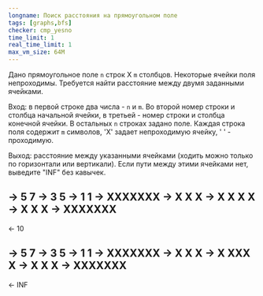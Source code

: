 ```yaml
---
longname: Поиск расстояния на прямоугольном поле
tags: [graphs,bfs]
checker: cmp_yesno
time_limit: 1
real_time_limit: 1
max_vm_size: 64M
---
```


Дано прямоугольное поле `n` строк X `m` столбцов. Некоторые ячейки поля непроходимы. Требуется найти расстояние между двумя заданными ячейками.

Вход: в первой строке два числа - `n` и `m`. Во второй номер строки и столбца начальной ячейки, в третьей - номер строки и столбца конечной ячейки. В остальных `n` строках задано поле. Каждая строка поля содержит `m` символов, 'X' задает непроходимую ячейку, ' ' - проходимую.

Выход: расстояние между указанными ячейками (ходить можно только по горизонтали или вертикали). Если пути между этими ячейками нет, выведите "INF" без кавычек.

-> 5 7
-> 3 5
-> 1 1
-> XXXXXXX
-> X X   X
-> X X X X
-> X   X X
-> XXXXXXX
--
<- 10


-> 5 7
-> 3 5
-> 1 1
-> XXXXXXX
-> X X   X
-> X XXX X
-> X   X X
-> XXXXXXX
--
<- INF
